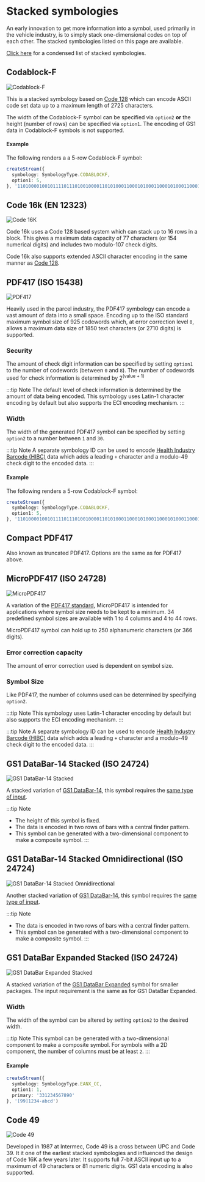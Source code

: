 # Stacked symbologies

An early innovation to get more information into a symbol, used primarily in the vehicle industry, is to simply stack one-dimensional codes on top of each other. The stacked symbologies listed on this page are available.

[Click here](/reference/#stacked-symbologies) for a condensed list of stacked symbologies.

## Codablock-F

![Codablock-F](/assets/barcodes/codablockf.png)

This is a stacked symbology based on [Code 128](one-dimensional.md#code-128) which can encode ASCII code set data up to a maximum length of 2725 characters. 

The width of the Codablock-F symbol can be specified via `option2` **or** the height (number of rows) can be specified via `option1`. The encoding of GS1 data in Codablock-F symbols is not supported.

#### Example

The following renders a a 5-row Codablock-F symbol:

```ts
createStream({
  symbology: SymbologyType.CODABLOCKF,
  option1: 5,
}, '11010000100101111011101001000011010100011000101000110001010001100010100011000110011001101100011101011')
```

## Code 16k (EN 12323)

![Code 16K](/assets/barcodes/barcode_27.png)

Code 16k uses a Code 128 based system which can stack up to 16 rows in a block. This gives a maximum data capacity of 77 characters (or 154 numerical digits) and includes two modulo-107 check digits.

Code 16k also supports extended ASCII character encoding in the same manner as [Code 128](one-dimensional.md#code-128).

## PDF417 (ISO 15438)

![PDF417](/assets/barcodes/barcode_28.png)

Heavily used in the parcel industry, the PDF417 symbology can encode a vast amount of data into a small space. Encoding up to the ISO standard maximum symbol size of 925 codewords which, at error correction level `0`, allows a maximum data size of 1850 text characters (or 2710 digits) is supported.

### Security

The amount of check digit information can be specified by setting `option1` to the number of codewords (between `0` and `8`). The number of codewords used for check information is determined by 2<sup>(value + 1)</sup>

:::tip Note
The default level of check information is determined by the amount of data being encoded. This symbology uses Latin-1 character encoding by default but also supports the ECI encoding mechanism. 
:::

### Width

The width of the generated PDF417 symbol can be specified by setting `option2` to a number between `1` and `30`.

:::tip Note
A separate symbology ID can be used to encode [Health Industry Barcode (HIBC)](one-dimensional.md#hibc-code-39) data which adds a leading `+` character and a modulo-49 check digit to the encoded data.
:::

#### Example

The following renders a 5-row Codablock-F symbol:

```ts
createStream({
  symbology: SymbologyType.CODABLOCKF,
  option1: 5,
}, '11010000100101111011101001000011010100011000101000110001010001100010100011000110011001101100011101011')
```

## Compact PDF417

Also known as truncated PDF417. Options are the same as for PDF417 above.
## MicroPDF417 (ISO 24728)

![MicroPDF417](/assets/barcodes/barcode_29.png)

A variation of the [PDF417 standard](#pdf417-iso-15438), MicroPDF417 is intended for applications where symbol size needs to be kept to a minimum. 34 predefined symbol sizes are available with 1 to 4 columns and 4 to 44 rows.

MicroPDF417 symbol can hold up to 250 alphanumeric characters (or 366 digits).

### Error correction capacity

The amount of error correction used is dependent on symbol size.

### Symbol Size

Like PDF417, the number of columns used can be determined by specifying `option2`.

:::tip Note
This symbology uses Latin-1 character encoding by default but also supports the ECI encoding mechanism.
:::

:::tip Note
A separate symbology ID can be used to encode [Health Industry Barcode (HIBC)](one-dimensional.md#hibc-code-39) data which adds a leading `+` character and a modulo-49 check digit to the encoded data.
:::

## GS1 DataBar-14 Stacked (ISO 24724)

![GS1 DataBar-14 Stacked](/assets/barcodes/barcode_30.png)

A stacked variation of [GS1 DataBar-14](one-dimensional.md#gs1-databar-iso-24724), this symbol requires the [same type of input](one-dimensional.md#databar-14-and-databar-14-truncated).

:::tip Note
* The height of this symbol is fixed.
* The data is encoded in two rows of bars with a central finder pattern.
* This symbol can be generated with a two-dimensional component to make a composite symbol.
:::

## GS1 DataBar-14 Stacked Omnidirectional (ISO 24724)

![GS1 DataBar-14 Stacked Omnidirectional](/assets/barcodes/barcode_31.png)

Another stacked variation of [GS1 DataBar-14](one-dimensional.md#gs1-databar-iso-24724), this symbol requires the [same type of input](one-dimensional.md#databar-14-and-databar-14-truncated).

:::tip Note
* The data is encoded in two rows of bars with a central finder pattern.
* This symbol can be generated with a two-dimensional component to make a composite symbol.
:::

## GS1 DataBar Expanded Stacked (ISO 24724)

![GS1 DataBar Expanded Stacked](/assets/barcodes/barcode_32.png)

A stacked variation of the [GS1 DataBar Expanded](one-dimensional.md#databar-expanded) symbol for smaller packages. The input requirement is the same as for GS1 DataBar Expanded.

### Width

The width of the symbol can be altered by setting `option2` to the desired width.

:::tip Note
This symbol can be generated with a two-dimensional component to make a composite symbol. For symbols with a 2D component, the number of columns must be at least `2`.
:::

#### Example

```ts
createStream({
  symbology: SymbologyType.EANX_CC,
  option1: 1,
  primary: '331234567890'
}, '[99]1234-abcd')
```

## Code 49

![Code 49](/assets/barcodes/barcode_33.png)

Developed in 1987 at Intermec, Code 49 is a cross between UPC and Code 39. It it one of the earliest stacked symbologies and influenced the design of Code 16K a few years later. It supports full 7-bit ASCII input up to a maximum of 49 characters or 81 numeric digits. GS1 data encoding is also supported.
